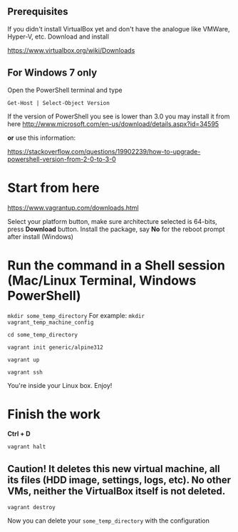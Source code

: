 ## Prerequisites

If you didn't install VirtualBox yet and don't have the analogue like VMWare, Hyper-V, etc.
Download and install

https://www.virtualbox.org/wiki/Downloads

## For Windows 7 only

Open the  PowerShell terminal and type

`Get-Host | Select-Object Version`

If the version of PowerShell you see is lower than 3.0 you may install it from here http://www.microsoft.com/en-us/download/details.aspx?id=34595

**or** use this information:

https://stackoverflow.com/questions/19902239/how-to-upgrade-powershell-version-from-2-0-to-3-0

# Start from here

https://www.vagrantup.com/downloads.html

Select your platform button, make sure architecture selected is 64-bits, press **Download** button.
Install the package, say **No** for the reboot prompt after install (Windows)

# Run the command in a Shell session  (Mac/Linux Terminal, Windows PowerShell)

`mkdir some_temp_directory` For example: `mkdir vagrant_temp_machine_config`

`cd some_temp_directory`

`vagrant init generic/alpine312`

`vagrant up`

`vagrant ssh`

You're inside your Linux box. Enjoy!

# Finish the work

**Ctrl + D**

`vagrant halt`

## Caution! It deletes this new virtual machine, all its files (HDD image, settings, logs, etc). No other VMs, neither the VirtualBox itself is not deleted.

`vagrant destroy`

Now you can delete your `some_temp_directory` with the configuration
